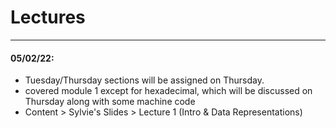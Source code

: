# Lectures
___

#### 05/02/22:

- Tuesday/Thursday sections will be assigned on Thursday.
- covered module 1 except for hexadecimal, which will be discussed on Thursday along with some machine code
- Content > Sylvie's Slides > Lecture 1 (Intro & Data Representations)
